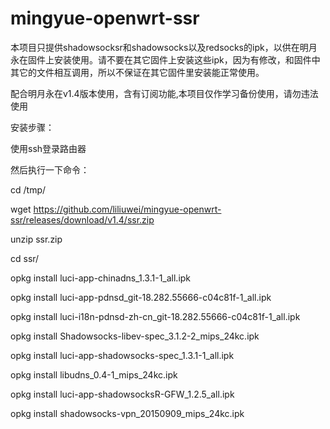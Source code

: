 # mingyue-openwrt-ssr

本项目只提供shadowsocksr和shadowsocks以及redsocks的ipk，以供在明月永在固件上安装使用。请不要在其它固件上安装这些ipk，因为有修改，和固件中其它的文件相互调用，所以不保证在其它固件里安装能正常使用。

配合明月永在v1.4版本使用，含有订阅功能,本项目仅作学习备份使用，请勿违法使用

安装步骤：

使用ssh登录路由器

然后执行一下命令：

cd /tmp/

wget https://github.com/liliuwei/mingyue-openwrt-ssr/releases/download/v1.4/ssr.zip

unzip ssr.zip

cd ssr/

opkg install luci-app-chinadns_1.3.1-1_all.ipk

opkg install luci-app-pdnsd_git-18.282.55666-c04c81f-1_all.ipk

opkg install luci-i18n-pdnsd-zh-cn_git-18.282.55666-c04c81f-1_all.ipk

opkg install Shadowsocks-libev-spec_3.1.2-2_mips_24kc.ipk

opkg install luci-app-shadowsocks-spec_1.3.1-1_all.ipk

opkg install libudns_0.4-1_mips_24kc.ipk

opkg install luci-app-shadowsocksR-GFW_1.2.5_all.ipk

opkg install shadowsocks-vpn_20150909_mips_24kc.ipk



